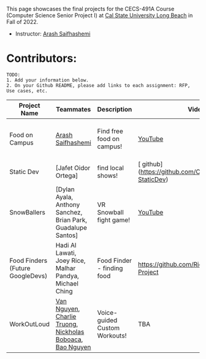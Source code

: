 
This page showcases the final projects for the CECS-491A Course (Computer Science Senior Project I) at [Cal State University Long Beach](https://www.csulb.edu/) in Fall of 2022.

- Instructor: [Arash Saifhashemi](https://www.linkedin.com/in/ourarash/) 

# Contributors:

```
TODO:
1. Add your information below.
2. On your Github README, please add links to each assignment: RFP, Use cases, etc.
```


|Project Name| Teammates | Description |Video Link|Github Link|Slides Link|
| --- | --- | --- | --- | --- | --- |
| Food on Campus | [Arash Saifhashemi](https://www.linkedin.com/in/ourarash/)| Find free food on campus! | [YouTube](https://www.youtube.com/arisaif)|[Github](https://github.com/ourarash) | [Link to slides (e.g. in google drive)](http://myslides)|
|Static Dev| [Jafet Oidor Ortega] | find local shows!| [ github] (https://github.com/OnestaticDev/CECS491-StaticDev)
| SnowBallers | [Dylan Ayala, Anthony Sanchez, Brian Park, Guadalupe Santos]| VR Snowball fight game! | [YouTube](https://www.youtube.com/arisaif)|[Github](https://github.com/BlackSwiss/491ASnowBallers) | [Link to slides (e.g. in google drive)](http://myslides)|
| Food Finders (Future GoogleDevs) | Hadi Al Lawati, Joey Rice, Malhar Pandya, Michael Ching | Food Finder - finding food | https://github.com/Ricearoni26/CECS-491-Project |  | 
| WorkOutLoud | [Van Nguyen](https://github.com/personallyvnguyen/), [Charlie Truong](https://github.com/daseann), [Nickholas Boboaca](https://github.com/ImVispo/), [Bao Nguyen](https://github.com/baonguyen0703) | Voice-guided Custom Workouts! | TBA |[Github](https://github.com/WorkOutLoudApp/documents) | TBA |
